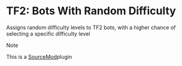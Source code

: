 # TF2: Bots With Random Difficulty
Assigns random difficulty levels to TF2 bots, with a higher chance of selecting a specific difficulty level

> [!NOTE]  
> This is a [SourceMod](https://www.sourcemod.net/)plugin